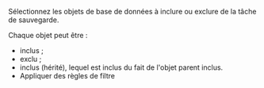 Sélectionnez les objets de base de données à inclure ou exclure de la tâche de sauvegarde.

Chaque objet peut être :

-   inclus ;
-   exclu ;
-   inclus (hérité), lequel est inclus du fait de l'objet parent inclus.
-   Appliquer des règles de filtre
